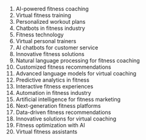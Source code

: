 1. AI-powered fitness coaching
2. Virtual fitness training
3. Personalized workout plans
4. Chatbots in fitness industry
5. Fitness technology
6. Virtual personal trainers
7. AI chatbots for customer service
8. Innovative fitness solutions
9. Natural language processing for fitness coaching
10. Customized fitness recommendations
11. Advanced language models for virtual coaching
12. Predictive analytics in fitness
13. Interactive fitness experiences
14. Automation in fitness industry
15. Artificial intelligence for fitness marketing
16. Next-generation fitness platforms
17. Data-driven fitness recommendations
18. Innovative solutions for virtual coaching
19. Fitness optimization with AI
20. Virtual fitness assistants
